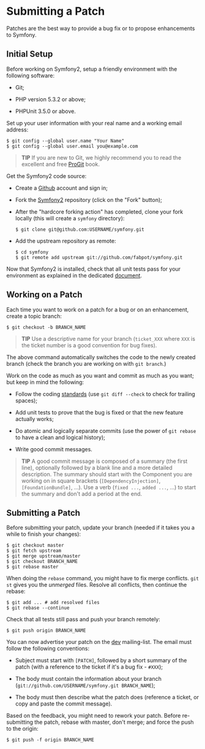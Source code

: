 Submitting a Patch
==================

Patches are the best way to provide a bug fix or to propose enhancements to
Symfony.

Initial Setup
-------------

Before working on Symfony2, setup a friendly environment with the following
software:

 * Git;

 * PHP version 5.3.2 or above;

 * PHPUnit 3.5.0 or above.

Set up your user information with your real name and a working email address:

    $ git config --global user.name "Your Name"
    $ git config --global user.email you@example.com

>**TIP**
>If you are new to Git, we highly recommend you to read the excellent and free
>[ProGit][1] book.

Get the Symfony2 code source:

  * Create a [Github][2] account and sign in;

  * Fork the [Symfony2][3] repository (click on the "Fork" button);

  * After the "hardcore forking action" has completed, clone your fork locally
    (this will create a `symfony` directory):

        $ git clone git@github.com:USERNAME/symfony.git

  * Add the upstream repository as remote:

        $ cd symfony
        $ git remote add upstream git://github.com/fabpot/symfony.git

Now that Symfony2 is installed, check that all unit tests pass for your
environment as explained in the dedicated [document][4].

Working on a Patch
------------------

Each time you want to work on a patch for a bug or on an enhancement, create a
topic branch:

    $ git checkout -b BRANCH_NAME

>**TIP**
>Use a descriptive name for your branch (`ticket_XXX` where `XXX` is the ticket
>number is a good convention for bug fixes).

The above command automatically switches the code to the newly created branch
(check the branch you are working on with `git branch`.)

Work on the code as much as you want and commit as much as you want; but keep
in mind the following:

  * Follow the coding [standards][5] (use `git diff --check` to check for
    trailing spaces);

  * Add unit tests to prove that the bug is fixed or that the new feature
    actually works;

  * Do atomic and logically separate commits (use the power of `git rebase` to
    have a clean and logical history);

  * Write good commit messages.

>**TIP**
>A good commit message is composed of a summary (the first line), optionally
>followed by a blank line and a more detailed description. The summary should
>start with the Component you are working on in square brackets
>(`[DependencyInjection]`, `[FoundationBundle]`, ...). Use a verb (`fixed ...`,
>`added ...`, ...) to start the summary and don't add a period at the end.

Submitting a Patch
------------------

Before submitting your patch, update your branch (needed if it takes you a
while to finish your changes):

    $ git checkout master
    $ git fetch upstream
    $ git merge upstream/master
    $ git checkout BRANCH_NAME
    $ git rebase master

When doing the `rebase` command, you might have to fix merge conflicts. `git
st` gives you the *unmerged* files. Resolve all conflicts, then continue the
rebase:

    $ git add ... # add resolved files
    $ git rebase --continue

Check that all tests still pass and push your branch remotely:

    $ git push origin BRANCH_NAME

You can now advertise your patch on the [dev][6] mailing-list. The email must
follow the following conventions:

  * Subject must start with `[PATCH]`, followed by a short summary of the
    patch (with a reference to the ticket if it's a bug fix - `#XXX`);

  * The body must contain the information about your branch
    (`git://github.com/USERNAME/symfony.git BRANCH_NAME`);

  * The body must then describe what the patch does (reference a ticket, or
    copy and paste the commit message).

Based on the feedback, you might need to rework your patch. Before
re-submitting the patch, rebase with master, don't merge; and force the push
to the origin:

    $ git push -f origin BRANCH_NAME

[1]: http://progit.org/
[2]: https://github.com/signup/free
[3]: http://www.github.com/fabpot/symfony
[4]: http://www.symfony-reloaded.org/contributing/Code/Tests
[5]: http://www.symfony-reloaded.org/contributing/Code/Standards
[6]: http://groups.google.com/group/symfony-devs
